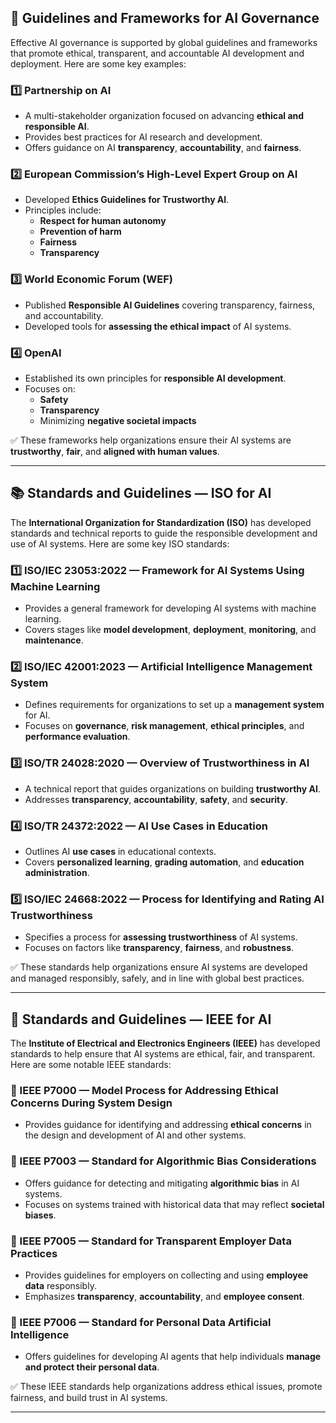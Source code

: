 ## 📜 Guidelines and Frameworks for AI Governance

Effective AI governance is supported by global guidelines and frameworks that promote ethical, transparent, and accountable AI development and deployment. Here are some key examples:

### 1️⃣ Partnership on AI

- A multi-stakeholder organization focused on advancing **ethical and responsible AI**.
- Provides best practices for AI research and development.
- Offers guidance on AI **transparency**, **accountability**, and **fairness**.

### 2️⃣ European Commission’s High-Level Expert Group on AI

- Developed **Ethics Guidelines for Trustworthy AI**.
- Principles include:
  - **Respect for human autonomy**
  - **Prevention of harm**
  - **Fairness**
  - **Transparency**

### 3️⃣ World Economic Forum (WEF)

- Published **Responsible AI Guidelines** covering transparency, fairness, and accountability.
- Developed tools for **assessing the ethical impact** of AI systems.

### 4️⃣ OpenAI

- Established its own principles for **responsible AI development**.
- Focuses on:
  - **Safety**
  - **Transparency**
  - Minimizing **negative societal impacts**

✅ These frameworks help organizations ensure their AI systems are **trustworthy**, **fair**, and **aligned with human values**.

---

## 📚 Standards and Guidelines — ISO for AI

The **International Organization for Standardization (ISO)** has developed standards and technical reports to guide the responsible development and use of AI systems. Here are some key ISO standards:


### 1️⃣ ISO/IEC 23053:2022 — Framework for AI Systems Using Machine Learning

- Provides a general framework for developing AI systems with machine learning.
- Covers stages like **model development**, **deployment**, **monitoring**, and **maintenance**.


### 2️⃣ ISO/IEC 42001:2023 — Artificial Intelligence Management System

- Defines requirements for organizations to set up a **management system** for AI.
- Focuses on **governance**, **risk management**, **ethical principles**, and **performance evaluation**.


### 3️⃣ ISO/TR 24028:2020 — Overview of Trustworthiness in AI

- A technical report that guides organizations on building **trustworthy AI**.
- Addresses **transparency**, **accountability**, **safety**, and **security**.


### 4️⃣ ISO/TR 24372:2022 — AI Use Cases in Education

- Outlines AI **use cases** in educational contexts.
- Covers **personalized learning**, **grading automation**, and **education administration**.


### 5️⃣ ISO/IEC 24668:2022 — Process for Identifying and Rating AI Trustworthiness

- Specifies a process for **assessing trustworthiness** of AI systems.
- Focuses on factors like **transparency**, **fairness**, and **robustness**.


✅ These standards help organizations ensure AI systems are developed and managed responsibly, safely, and in line with global best practices.

---

## 📘 Standards and Guidelines — IEEE for AI

The **Institute of Electrical and Electronics Engineers (IEEE)** has developed standards to help ensure that AI systems are ethical, fair, and transparent. Here are some notable IEEE standards:


### 📌 IEEE P7000 — Model Process for Addressing Ethical Concerns During System Design

- Provides guidance for identifying and addressing **ethical concerns** in the design and development of AI and other systems.


### 📌 IEEE P7003 — Standard for Algorithmic Bias Considerations

- Offers guidance for detecting and mitigating **algorithmic bias** in AI systems.
- Focuses on systems trained with historical data that may reflect **societal biases**.


### 📌 IEEE P7005 — Standard for Transparent Employer Data Practices

- Provides guidelines for employers on collecting and using **employee data** responsibly.
- Emphasizes **transparency**, **accountability**, and **employee consent**.


### 📌 IEEE P7006 — Standard for Personal Data Artificial Intelligence

- Offers guidelines for developing AI agents that help individuals **manage and protect their personal data**.


✅ These IEEE standards help organizations address ethical issues, promote fairness, and build trust in AI systems.

---



